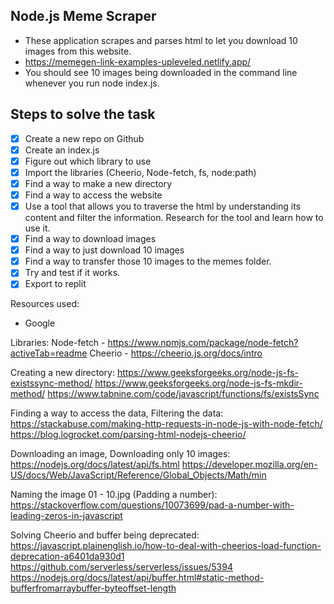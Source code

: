 ## Node.js Meme Scraper

- These application scrapes and parses html to let you download 10 images from this website.
- https://memegen-link-examples-upleveled.netlify.app/
- You should see 10 images being downloaded in the command line whenever you run node index.js.

## Steps to solve the task

- [x] Create a new repo on Github
- [x] Create an index.js
- [x] Figure out which library to use
- [x] Import the libraries (Cheerio, Node-fetch, fs, node:path)
- [x] Find a way to make a new directory
- [x] Find a way to access the website
- [x] Use a tool that allows you to traverse the html by understanding its content and filter the information. Research for the tool and learn how to use it.
- [x] Find a way to download images
- [x] Find a way to just download 10 images
- [x] Find a way to transfer those 10 images to the memes folder.
- [x] Try and test if it works.
- [x] Export to replit

Resources used:

- Google

Libraries:
Node-fetch - https://www.npmjs.com/package/node-fetch?activeTab=readme
Cheerio - https://cheerio.js.org/docs/intro

Creating a new directory:
https://www.geeksforgeeks.org/node-js-fs-existssync-method/
https://www.geeksforgeeks.org/node-js-fs-mkdir-method/
https://www.tabnine.com/code/javascript/functions/fs/existsSync

Finding a way to access the data, Filtering the data:
https://stackabuse.com/making-http-requests-in-node-js-with-node-fetch/
https://blog.logrocket.com/parsing-html-nodejs-cheerio/

Downloading an image, Downloading only 10 images:
https://nodejs.org/docs/latest/api/fs.html
https://developer.mozilla.org/en-US/docs/Web/JavaScript/Reference/Global_Objects/Math/min

Naming the image 01 - 10.jpg (Padding a number):
https://stackoverflow.com/questions/10073699/pad-a-number-with-leading-zeros-in-javascript

Solving Cheerio and buffer being deprecated:
https://javascript.plainenglish.io/how-to-deal-with-cheerios-load-function-deprecation-a6401da930d1
https://github.com/serverless/serverless/issues/5394
https://nodejs.org/docs/latest/api/buffer.html#static-method-bufferfromarraybuffer-byteoffset-length
